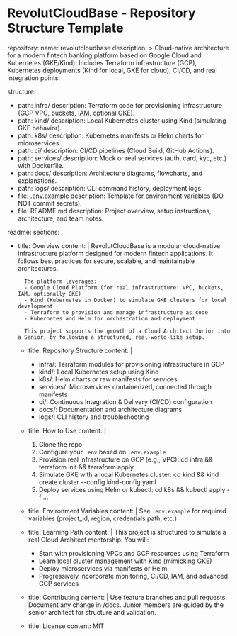 # RevolutCloudBase - Repository Structure Template

repository:
name: revolutcloudbase
description: >
Cloud-native architecture for a modern fintech banking platform based on Google Cloud and Kubernetes (GKE/Kind).
Includes Terraform infrastructure (GCP), Kubernetes deployments (Kind for local, GKE for cloud), CI/CD, and real integration points.

structure:
- path: infra/
  description: Terraform code for provisioning infrastructure (GCP VPC, buckets, IAM, optional GKE).
- path: kind/
  description: Local Kubernetes cluster using Kind (simulating GKE behavior).
- path: k8s/
  description: Kubernetes manifests or Helm charts for microservices.
- path: ci/
  description: CI/CD pipelines (Cloud Build, GitHub Actions).
- path: services/
  description: Mock or real services (auth, card, kyc, etc.) with Dockerfile.
- path: docs/
  description: Architecture diagrams, flowcharts, and explanations.
- path: logs/
  description: CLI command history, deployment logs.
- file: .env.example
  description: Template for environment variables (DO NOT commit secrets).
- file: README.md
  description: Project overview, setup instructions, architecture, and team notes.

readme:
sections:
- title: Overview
content: |
RevolutCloudBase is a modular cloud-native infrastructure platform designed for modern fintech applications.
It follows best practices for secure, scalable, and maintainable architectures.

        The platform leverages:
        - Google Cloud Platform (for real infrastructure: VPC, buckets, IAM, optionally GKE)
        - Kind (Kubernetes in Docker) to simulate GKE clusters for local development
        - Terraform to provision and manage infrastructure as code
        - Kubernetes and Helm for orchestration and deployment

        This project supports the growth of a Cloud Architect Junior into a Senior, by following a structured, real-world-like setup.

    - title: Repository Structure
      content: |
        - infra/: Terraform modules for provisioning infrastructure in GCP
        - kind/: Local Kubernetes setup using Kind
        - k8s/: Helm charts or raw manifests for services
        - services/: Microservices containerized, connected through manifests
        - ci/: Continuous Integration & Delivery (CI/CD) configuration
        - docs/: Documentation and architecture diagrams
        - logs/: CLI history and troubleshooting

    - title: How to Use
      content: |
        1. Clone the repo
        2. Configure your `.env` based on `.env.example`
        3. Provision real infrastructure on GCP (e.g., VPC):
            cd infra && terraform init && terraform apply
        4. Simulate GKE with a local Kubernetes cluster:
            cd kind && kind create cluster --config kind-config.yaml
        5. Deploy services using Helm or kubectl:
            cd k8s && kubectl apply -f ...

    - title: Environment Variables
      content: |
        See `.env.example` for required variables (project_id, region, credentials path, etc.)

    - title: Learning Path
      content: |
        This project is structured to simulate a real Cloud Architect mentorship. You will:
        - Start with provisioning VPCs and GCP resources using Terraform
        - Learn local cluster management with Kind (mimicking GKE)
        - Deploy microservices via manifests or Helm
        - Progressively incorporate monitoring, CI/CD, IAM, and advanced GCP services

    - title: Contributing
      content: |
        Use feature branches and pull requests. Document any change in /docs.
        Junior members are guided by the senior architect for structure and validation.

    - title: License
      content: MIT
